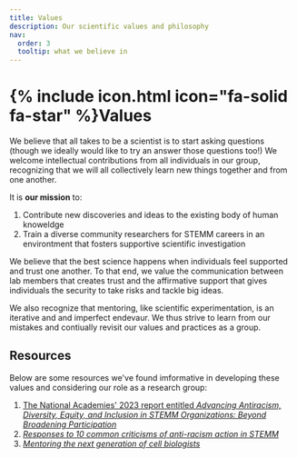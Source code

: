 ```yaml
---
title: Values
description: Our scientific values and philosophy
nav:
  order: 3
  tooltip: what we believe in
---
```

# {% include icon.html icon="fa-solid fa-star" %}Values

We believe that all takes to be a scientist is to start asking questions (though we ideally would like to try an answer those questions too!) We welcome intellectual contributions from all individuals in our group, recognizing that we will all collectively learn new things together and from one another.

It is **our mission** to:
1. Contribute new discoveries and ideas to the existing body of human knoweldge
2. Train a diverse community researchers for STEMM careers in an environtment that fosters supportive scientific investigation

We believe that the best science happens when individuals feel supported and trust one another. To that end, we value the communication between lab members that creates trust and the affirmative support that gives individuals the security to take risks and tackle big ideas. 

We also recognize that mentoring, like scientific experimentation, is an iterative and and imperfect endevaur. We thus strive to learn from our mistakes and contiually revisit our values and practices as a group.

## Resources

Below are some resources we've found imformative in developing these values and considering our role as a research group:

1. [The National Academies' 2023 report entitled _Advancing Antiracism, Diversity, Equity, and Inclusion in STEMM Organizations: Beyond Broadening Participation_](https://doi.org/10.17226/26803)
2. [_Responses to 10 common criticisms of anti-racism action in STEMM_](https://doi.org/10.1371%2Fjournal.pcbi.1009141)
3. [_Mentoring the next generation of cell biologists_](https://doi.org/10.1038/s41556-023-01278-7)
